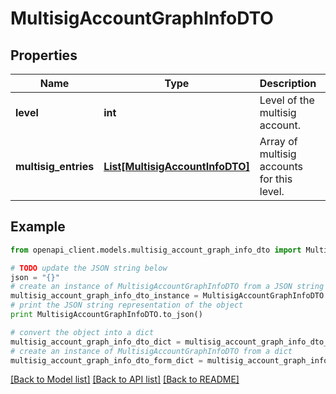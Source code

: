 # MultisigAccountGraphInfoDTO


## Properties

Name | Type | Description | Notes
------------ | ------------- | ------------- | -------------
**level** | **int** | Level of the multisig account. | 
**multisig_entries** | [**List[MultisigAccountInfoDTO]**](MultisigAccountInfoDTO.md) | Array of multisig accounts for this level. | 

## Example

```python
from openapi_client.models.multisig_account_graph_info_dto import MultisigAccountGraphInfoDTO

# TODO update the JSON string below
json = "{}"
# create an instance of MultisigAccountGraphInfoDTO from a JSON string
multisig_account_graph_info_dto_instance = MultisigAccountGraphInfoDTO.from_json(json)
# print the JSON string representation of the object
print MultisigAccountGraphInfoDTO.to_json()

# convert the object into a dict
multisig_account_graph_info_dto_dict = multisig_account_graph_info_dto_instance.to_dict()
# create an instance of MultisigAccountGraphInfoDTO from a dict
multisig_account_graph_info_dto_form_dict = multisig_account_graph_info_dto.from_dict(multisig_account_graph_info_dto_dict)
```
[[Back to Model list]](../README.md#documentation-for-models) [[Back to API list]](../README.md#documentation-for-api-endpoints) [[Back to README]](../README.md)


